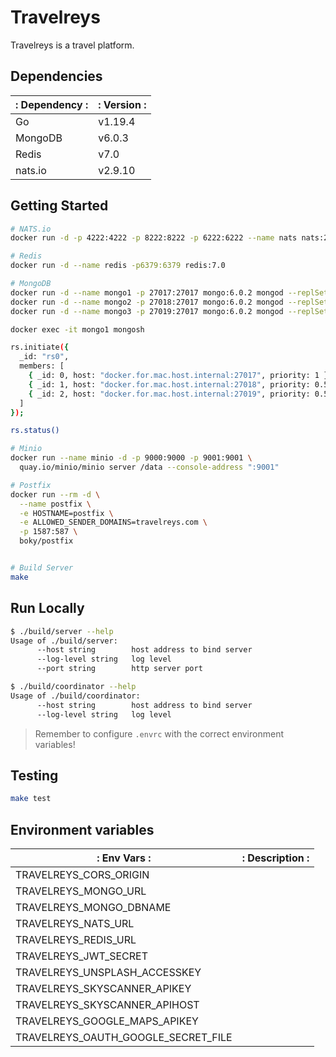 # Travelreys

Travelreys is a travel platform.

## Dependencies

| : Dependency : | : Version : |
| -------------- | ----------- |
| Go             | v1.19.4     |
| MongoDB        | v6.0.3      |
| Redis          | v7.0        |
| nats.io        | v2.9.10     |

## Getting Started

```bash
# NATS.io
docker run -d -p 4222:4222 -p 8222:8222 -p 6222:6222 --name nats nats:2.9.10

# Redis
docker run -d --name redis -p6379:6379 redis:7.0

# MongoDB
docker run -d --name mongo1 -p 27017:27017 mongo:6.0.2 mongod --replSet=rs0
docker run -d --name mongo2 -p 27018:27017 mongo:6.0.2 mongod --replSet=rs0
docker run -d --name mongo3 -p 27019:27017 mongo:6.0.2 mongod --replSet=rs0

docker exec -it mongo1 mongosh

rs.initiate({
  _id: "rs0",
  members: [
    { _id: 0, host: "docker.for.mac.host.internal:27017", priority: 1 },
    { _id: 1, host: "docker.for.mac.host.internal:27018", priority: 0.5 },
    { _id: 2, host: "docker.for.mac.host.internal:27019", priority: 0.5 },
  ]
});

rs.status()

# Minio
docker run --name minio -d -p 9000:9000 -p 9001:9001 \
  quay.io/minio/minio server /data --console-address ":9001"

# Postfix
docker run --rm -d \
  --name postfix \
  -e HOSTNAME=postfix \
  -e ALLOWED_SENDER_DOMAINS=travelreys.com \
  -p 1587:587 \
  boky/postfix


# Build Server
make
```

## Run Locally
```bash
$ ./build/server --help
Usage of ./build/server:
      --host string        host address to bind server
      --log-level string   log level
      --port string        http server port

$ ./build/coordinator --help
Usage of ./build/coordinator:
      --host string        host address to bind server
      --log-level string   log level
```

> Remember to configure `.envrc` with the correct environment variables!

## Testing
```bash
make test
```

## Environment variables

| : Env Vars :                        | : Description : |
| ----------------------------------- | --------------- |
| TRAVELREYS_CORS_ORIGIN              |                 |
| TRAVELREYS_MONGO_URL                |                 |
| TRAVELREYS_MONGO_DBNAME             |                 |
| TRAVELREYS_NATS_URL                 |                 |
| TRAVELREYS_REDIS_URL                |                 |
| TRAVELREYS_JWT_SECRET               |                 |
| TRAVELREYS_UNSPLASH_ACCESSKEY       |                 |
| TRAVELREYS_SKYSCANNER_APIKEY        |                 |
| TRAVELREYS_SKYSCANNER_APIHOST       |                 |
| TRAVELREYS_GOOGLE_MAPS_APIKEY       |                 |
| TRAVELREYS_OAUTH_GOOGLE_SECRET_FILE |                 |


